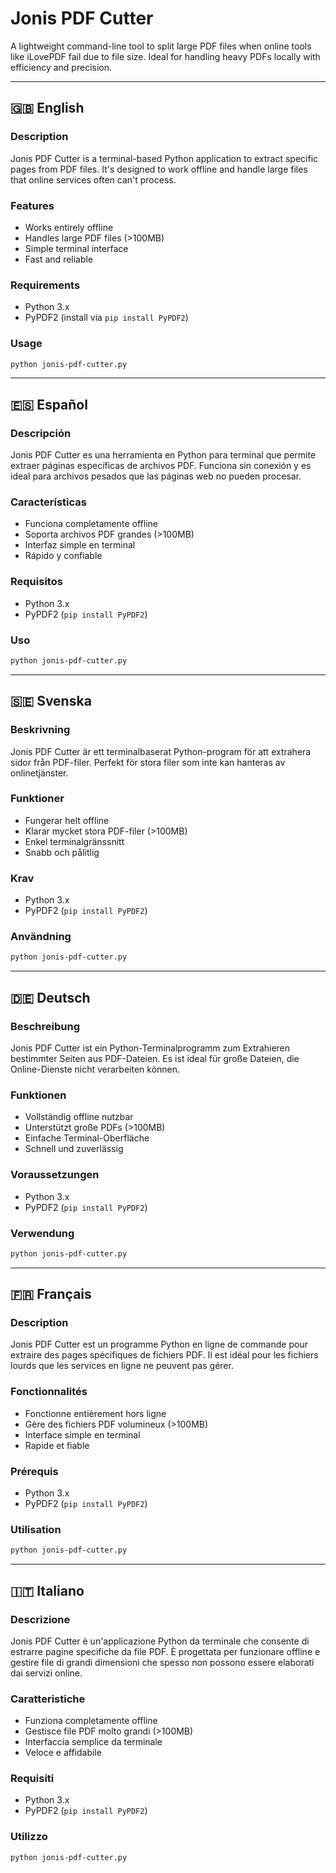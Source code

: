 # Jonis PDF Cutter

A lightweight command-line tool to split large PDF files when online tools like iLovePDF fail due to file size. Ideal for handling heavy PDFs locally with efficiency and precision.

---

## 🇬🇧 English

### Description
Jonis PDF Cutter is a terminal-based Python application to extract specific pages from PDF files. It's designed to work offline and handle large files that online services often can't process.

### Features
- Works entirely offline
- Handles large PDF files (>100MB)
- Simple terminal interface
- Fast and reliable

### Requirements
- Python 3.x
- PyPDF2 (install via `pip install PyPDF2`)

### Usage
```bash
python jonis-pdf-cutter.py
```

---

## 🇪🇸 Español

### Descripción
Jonis PDF Cutter es una herramienta en Python para terminal que permite extraer páginas específicas de archivos PDF. Funciona sin conexión y es ideal para archivos pesados que las páginas web no pueden procesar.

### Características
- Funciona completamente offline
- Soporta archivos PDF grandes (>100MB)
- Interfaz simple en terminal
- Rápido y confiable

### Requisitos
- Python 3.x
- PyPDF2 (`pip install PyPDF2`)

### Uso
```bash
python jonis-pdf-cutter.py
```

---

## 🇸🇪 Svenska

### Beskrivning
Jonis PDF Cutter är ett terminalbaserat Python-program för att extrahera sidor från PDF-filer. Perfekt för stora filer som inte kan hanteras av onlinetjänster.

### Funktioner
- Fungerar helt offline
- Klarar mycket stora PDF-filer (>100MB)
- Enkel terminalgränssnitt
- Snabb och pålitlig

### Krav
- Python 3.x
- PyPDF2 (`pip install PyPDF2`)

### Användning
```bash
python jonis-pdf-cutter.py
```

---

## 🇩🇪 Deutsch

### Beschreibung
Jonis PDF Cutter ist ein Python-Terminalprogramm zum Extrahieren bestimmter Seiten aus PDF-Dateien. Es ist ideal für große Dateien, die Online-Dienste nicht verarbeiten können.

### Funktionen
- Vollständig offline nutzbar
- Unterstützt große PDFs (>100MB)
- Einfache Terminal-Oberfläche
- Schnell und zuverlässig

### Voraussetzungen
- Python 3.x
- PyPDF2 (`pip install PyPDF2`)

### Verwendung
```bash
python jonis-pdf-cutter.py
```

---

## 🇫🇷 Français

### Description
Jonis PDF Cutter est un programme Python en ligne de commande pour extraire des pages spécifiques de fichiers PDF. Il est idéal pour les fichiers lourds que les services en ligne ne peuvent pas gérer.

### Fonctionnalités
- Fonctionne entièrement hors ligne
- Gère des fichiers PDF volumineux (>100MB)
- Interface simple en terminal
- Rapide et fiable

### Prérequis
- Python 3.x
- PyPDF2 (`pip install PyPDF2`)

### Utilisation
```bash
python jonis-pdf-cutter.py
```

---

## 🇮🇹 Italiano

### Descrizione  
Jonis PDF Cutter è un'applicazione Python da terminale che consente di estrarre pagine specifiche da file PDF. È progettata per funzionare offline e gestire file di grandi dimensioni che spesso non possono essere elaborati dai servizi online.

### Caratteristiche  
- Funziona completamente offline  
- Gestisce file PDF molto grandi (>100MB)  
- Interfaccia semplice da terminale  
- Veloce e affidabile

### Requisiti  
- Python 3.x  
- PyPDF2 (`pip install PyPDF2`)

### Utilizzo  
```bash
python jonis-pdf-cutter.py
```
